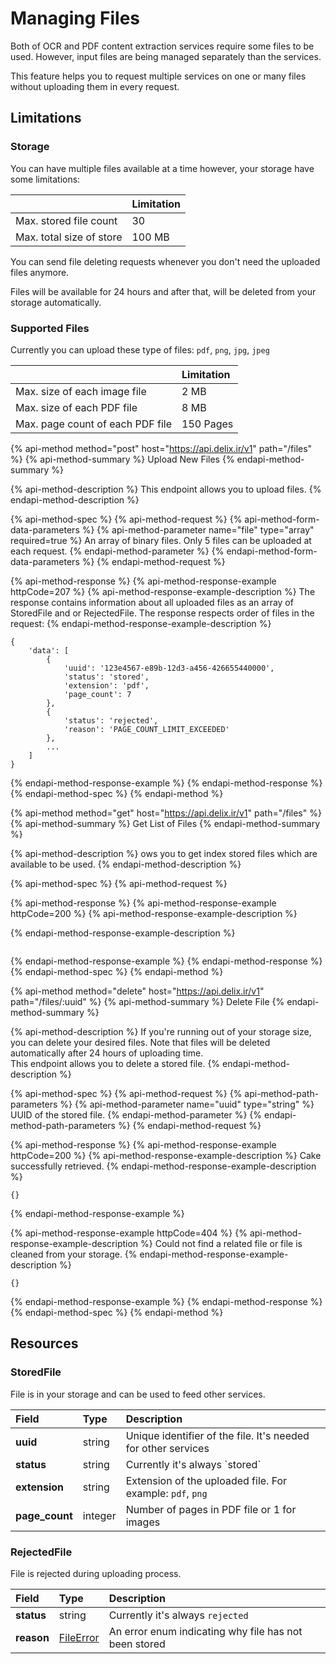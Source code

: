 # Managing Files

Both of OCR and PDF content extraction services require some files to be used. However, input files are being managed separately than the services.

This feature helps you to request multiple services on one or many files without uploading them in every request.

## Limitations

### Storage

You can have multiple files available at a time however, your storage have some limitations:

|  | Limitation |
| :--- | :--- |
| Max. stored file count | 30 |
| Max. total size of store | 100 MB |

You can send file deleting requests whenever you don't need the uploaded files anymore.

Files will be available for 24 hours and after that, will be deleted from your storage automatically.

### Supported Files

Currently you can upload these type of files: `pdf`, `png`, `jpg`, `jpeg`

|  | Limitation |
| :--- | :--- |
| Max. size of each image file | 2 MB |
| Max. size of each PDF file | 8 MB |
| Max. page count of each PDF file | 150 Pages |

{% api-method method="post" host="https://api.delix.ir/v1" path="/files" %}
{% api-method-summary %}
Upload New Files
{% endapi-method-summary %}

{% api-method-description %}
This endpoint allows you to upload files.
{% endapi-method-description %}

{% api-method-spec %}
{% api-method-request %}
{% api-method-form-data-parameters %}
{% api-method-parameter name="file" type="array" required=true %}
An array of binary files. Only 5 files can be uploaded at each request.
{% endapi-method-parameter %}
{% endapi-method-form-data-parameters %}
{% endapi-method-request %}

{% api-method-response %}
{% api-method-response-example httpCode=207 %}
{% api-method-response-example-description %}
The response contains information about all uploaded files as an array of StoredFile and or RejectedFile. The response respects order of files in the request:
{% endapi-method-response-example-description %}

```
{
    'data': [
        {
            'uuid': '123e4567-e89b-12d3-a456-426655440000',
            'status': 'stored',
            'extension': 'pdf',
            'page_count': 7
        },
        {
            'status': 'rejected',
            'reason': 'PAGE_COUNT_LIMIT_EXCEEDED'
        },
        ...
    ]
}
```
{% endapi-method-response-example %}
{% endapi-method-response %}
{% endapi-method-spec %}
{% endapi-method %}



{% api-method method="get" host="https://api.delix.ir/v1" path="/files" %}
{% api-method-summary %}
Get List of Files
{% endapi-method-summary %}

{% api-method-description %}
ows you to get index stored files which are available to be used.
{% endapi-method-description %}

{% api-method-spec %}
{% api-method-request %}

{% api-method-response %}
{% api-method-response-example httpCode=200 %}
{% api-method-response-example-description %}

{% endapi-method-response-example-description %}

```

```
{% endapi-method-response-example %}
{% endapi-method-response %}
{% endapi-method-spec %}
{% endapi-method %}

{% api-method method="delete" host="https://api.delix.ir/v1" path="/files/:uuid" %}
{% api-method-summary %}
Delete File
{% endapi-method-summary %}

{% api-method-description %}
If you're running out of your storage size, you can delete your desired files. Note that files will be deleted automatically after 24 hours of uploading time.  
This endpoint allows you to delete a stored file.
{% endapi-method-description %}

{% api-method-spec %}
{% api-method-request %}
{% api-method-path-parameters %}
{% api-method-parameter name="uuid" type="string" %}
UUID of the stored file.
{% endapi-method-parameter %}
{% endapi-method-path-parameters %}
{% endapi-method-request %}

{% api-method-response %}
{% api-method-response-example httpCode=200 %}
{% api-method-response-example-description %}
Cake successfully retrieved.
{% endapi-method-response-example-description %}

```
{}
```
{% endapi-method-response-example %}

{% api-method-response-example httpCode=404 %}
{% api-method-response-example-description %}
Could not find a related file or file is cleaned from your storage.
{% endapi-method-response-example-description %}

```
{}
```
{% endapi-method-response-example %}
{% endapi-method-response %}
{% endapi-method-spec %}
{% endapi-method %}

## Resources

### StoredFile

File is in your storage and can be used to feed other services.

| Field | Type | Description |
| :--- | :--- | :--- |
| **uuid** | string | Unique identifier of the file. It's needed for other services |
| **status** | string | Currently it's always \`stored\` |
| **extension** | string | Extension of the uploaded file. For example: `pdf`, `png` |
| **page\_count** | integer | Number of pages in PDF file or 1 for images |

### RejectedFile

File is rejected during uploading process.

| Field | Type | Description |
| :--- | :--- | :--- |
| **status** | string | Currently it's always `rejected` |
| **reason** | [FileError](../error-handling/errors.md) | An error enum indicating why file has not been stored |



